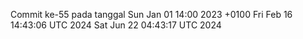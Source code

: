 Commit ke-55 pada tanggal Sun Jan 01 14:00 2023 +0100
Fri Feb 16 14:43:06 UTC 2024
Sat Jun 22 04:43:17 UTC 2024
